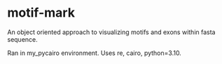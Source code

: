# motif-mark

An object oriented approach to visualizing motifs and exons within fasta sequence. 

Ran in my_pycairo environment. Uses re, cairo, python=3.10.
